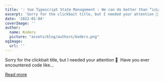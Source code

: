 ```yaml
---
title: '💡 Vue Typescript State Management : We can do better than “isLoading” in 2022'
excerpt: 'Sorry for the clickbait title, but I needed your attention 👀   Have you ever encountered code like...'
date: '2022-01-04'
coverImage: ''
author:
  name: Koders
  picture: "assets/blog/authors/koders.png"
ogImage:
  url: ''
---
```


Sorry for the clickbait title, but I needed your attention 👀   Have you ever encountered code like...

[Read more](https://dev.to/monisnap/vue-typescript-state-management-we-can-do-better-than-isloading-in-2022-2n5d)
